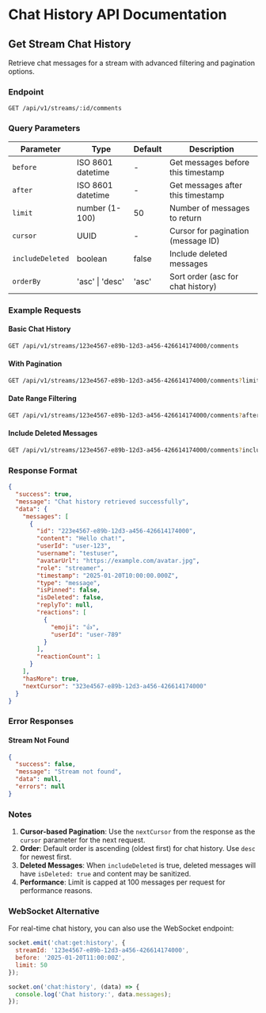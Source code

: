 # Chat History API Documentation

## Get Stream Chat History

Retrieve chat messages for a stream with advanced filtering and pagination options.

### Endpoint
```
GET /api/v1/streams/:id/comments
```

### Query Parameters

| Parameter | Type | Default | Description |
|-----------|------|---------|-------------|
| `before` | ISO 8601 datetime | - | Get messages before this timestamp |
| `after` | ISO 8601 datetime | - | Get messages after this timestamp |
| `limit` | number (1-100) | 50 | Number of messages to return |
| `cursor` | UUID | - | Cursor for pagination (message ID) |
| `includeDeleted` | boolean | false | Include deleted messages |
| `orderBy` | 'asc' \| 'desc' | 'asc' | Sort order (asc for chat history) |

### Example Requests

#### Basic Chat History
```bash
GET /api/v1/streams/123e4567-e89b-12d3-a456-426614174000/comments
```

#### With Pagination
```bash
GET /api/v1/streams/123e4567-e89b-12d3-a456-426614174000/comments?limit=20&cursor=223e4567-e89b-12d3-a456-426614174000
```

#### Date Range Filtering
```bash
GET /api/v1/streams/123e4567-e89b-12d3-a456-426614174000/comments?after=2025-01-20T10:00:00Z&before=2025-01-20T11:00:00Z
```

#### Include Deleted Messages
```bash
GET /api/v1/streams/123e4567-e89b-12d3-a456-426614174000/comments?includeDeleted=true
```

### Response Format

```json
{
  "success": true,
  "message": "Chat history retrieved successfully",
  "data": {
    "messages": [
      {
        "id": "223e4567-e89b-12d3-a456-426614174000",
        "content": "Hello chat!",
        "userId": "user-123",
        "username": "testuser",
        "avatarUrl": "https://example.com/avatar.jpg",
        "role": "streamer",
        "timestamp": "2025-01-20T10:00:00.000Z",
        "type": "message",
        "isPinned": false,
        "isDeleted": false,
        "replyTo": null,
        "reactions": [
          {
            "emoji": "👍",
            "userId": "user-789"
          }
        ],
        "reactionCount": 1
      }
    ],
    "hasMore": true,
    "nextCursor": "323e4567-e89b-12d3-a456-426614174000"
  }
}
```

### Error Responses

#### Stream Not Found
```json
{
  "success": false,
  "message": "Stream not found",
  "data": null,
  "errors": null
}
```

### Notes

1. **Cursor-based Pagination**: Use the `nextCursor` from the response as the `cursor` parameter for the next request.
2. **Order**: Default order is ascending (oldest first) for chat history. Use `desc` for newest first.
3. **Deleted Messages**: When `includeDeleted` is true, deleted messages will have `isDeleted: true` and content may be sanitized.
4. **Performance**: Limit is capped at 100 messages per request for performance reasons.

### WebSocket Alternative

For real-time chat history, you can also use the WebSocket endpoint:

```javascript
socket.emit('chat:get:history', {
  streamId: '123e4567-e89b-12d3-a456-426614174000',
  before: '2025-01-20T11:00:00Z',
  limit: 50
});

socket.on('chat:history', (data) => {
  console.log('Chat history:', data.messages);
});
```